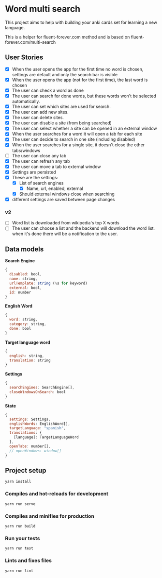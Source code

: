 # Word multi search

This project aims to help with building your anki cards set for learning a new language.

This is a helper for fluent-forever.com method and is based on fluent-forever.com/multi-search

## User Stories

- [x] When the user opens the app for the first time no word is chosen, settings are default and only the search bar is visible
- [x] When the user opens the app (not for the first time), the last word is chosen
- [x] The user can check a word as done
- [x] The user can search for done words, but these words won't be selected automatically.
- [x] The user can set which sites are used for search.
- [x] The user can add new sites.
- [x] The user can delete sites.
- [x] The user can disable a site (from being searched)
- [x] The user can select whether a site can be opened in an external window
- [x] When the user searches for a word it will open a tab for each site
- [x] The user can decide to search in one site (including disabled)
- [x] When the user searches for a single site, it doesn't close the other tabs/windows
- [ ] The user can close any tab
- [x] The user can refresh any tab
- [x] The user can move a tab to external window
- [x] Settings are persisted
- [x] These are the settings:
  - [x] List of search engines
    - [x] Name, url, enabled, external
  - [x] Should external windows close when searching
- [x] different settings are saved between page changes

### v2

- [ ] Word list is downloaded from wikipedia's top X words
- [ ] The user can choose a list and the backend will download the word list. when it's done there will be a notification to the user.

## Data models

**Search Engine**

```js
{
  disabled: bool,
  name: string,
  urlTemplate: string (%s for keyword)
  external: bool,
  id: number
}
```

**English Word**

```js
{
  word: string,
  category: string,
  done: bool
}
```

**Target language word**

```js
{
  english: string,
  translation: string
}
```

**Settings**

```js
{
  searchEngines: SearchEngine[],
  closeWindowsOnSearch: bool
}
```

**State**

```js
{
  settings: Settings,
  englishWords: EnglishWord[],
  targetLanguage: "spanish",
  translations: {
    [language]: TargetLanguageWord
  },
  openTabs: number[],
  // openWindows: window[]
}
```

## Project setup

```
yarn install
```

### Compiles and hot-reloads for development

```
yarn run serve
```

### Compiles and minifies for production

```
yarn run build
```

### Run your tests

```
yarn run test
```

### Lints and fixes files

```
yarn run lint
```
